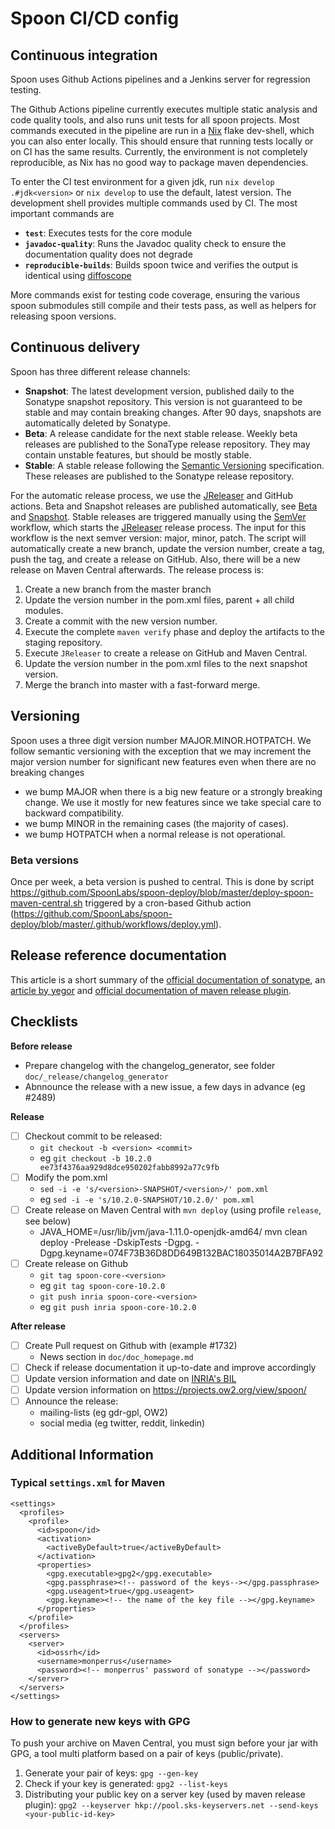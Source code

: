 # Spoon CI/CD config

## Continuous integration

Spoon uses Github Actions pipelines and a Jenkins server for regression testing.

The Github Actions pipeline currently executes multiple static analysis and
code quality tools, and also runs unit tests for all spoon projects.
Most commands executed in the pipeline are run in a [Nix](https://nixos.org)
flake dev-shell, which you can also enter locally.
This should ensure that running tests locally or on CI has the same results.
Currently, the environment is not completely reproducible, as Nix has no good
way to package maven dependencies.

To enter the CI test environment for a given jdk, run `nix develop
.#jdk<version>` or `nix develop` to use the default, latest version.
The development shell provides multiple commands used by CI.
The most important commands are
- **`test`**: Executes tests for the core module
- **`javadoc-quality`**: Runs the Javadoc quality check to ensure the
  documentation quality does not degrade
- **`reproducible-builds`**: Builds spoon twice and verifies the output is
  identical using [diffoscope](https://diffoscope.org/)

More commands exist for testing code coverage, ensuring the various spoon
submodules still compile and their tests pass, as well as helpers for releasing
spoon versions.

## Continuous delivery

Spoon has three different release channels:
- **Snapshot**: The latest development version, published daily to the Sonatype
  snapshot repository. This version is not guaranteed to be stable and may
  contain breaking changes. After 90 days, snapshots are automatically deleted by Sonatype.
- **Beta**: A release candidate for the next stable release. Weekly beta
  releases are published to the SonaType release repository. They may contain unstable features, but should be mostly stable.
- **Stable**: A stable release following the [Semantic Versioning](https://semver.org)
  specification. These releases are published to the Sonatype release
  repository.

For the automatic release process, we use the [JReleaser](https://jreleaser.org) and GitHub actions.
Beta and Snapshot releases are published automatically, see [Beta](https://github.com/INRIA/spoon/blob/master/.github/workflows/release-beta.yml) and [Snapshot](https://github.com/INRIA/spoon/blob/master/.github/workflows/release-nightly.yml).
Stable releases are triggered manually using the [SemVer](https://github.com/INRIA/spoon/blob/master/.github/workflows/release-manual.yml) workflow, which starts the [JReleaser](https://jreleaser.org) release process.
The input for this workflow is the next semver version: major, minor, patch.
The script will automatically create a new branch, update the version number, create a tag, push the tag, and create a release on GitHub.
Also, there will be a new release on Maven Central afterwards.
The release process is:
1. Create a new branch from the master branch
2. Update the version number in the pom.xml files, parent + all child modules.
3. Create a commit with the new version number.
4. Execute the complete `maven verify` phase and deploy the artifacts to the staging repository.
5. Execute `JReleaser` to create a release on GitHub and Maven Central.
6. Update the version number in the pom.xml files to the next snapshot version.
7. Merge the branch into master with a fast-forward merge.
## Versioning

Spoon uses a three digit version number MAJOR.MINOR.HOTPATCH. We follow semantic versioning with the exception that we may increment the major version number for significant new features even when there are no breaking changes

* we bump MAJOR when there is a big new feature or a strongly breaking change. We use it mostly for new features since we take special care to backward compatibility.
* we bump MINOR in the remaining cases (the majority of cases).
* we bump HOTPATCH when a normal release is not operational.


### Beta versions

Once per week, a beta version is pushed to central. This is done by script https://github.com/SpoonLabs/spoon-deploy/blob/master/deploy-spoon-maven-central.sh triggered by a cron-based Github action (https://github.com/SpoonLabs/spoon-deploy/blob/master/.github/workflows/deploy.yml).

## Release reference documentation

This article is a short summary of the [official documentation of sonatype](http://central.sonatype.org/pages/ossrh-guide.html), an [article by yegor](http://www.yegor256.com/2014/08/19/how-to-release-to-maven-central.html) and [official documentation of maven release plugin](http://maven.apache.org/maven-release/maven-release-plugin/).


## Checklists 

**Before release**

- Prepare changelog with the changelog_generator, see folder `doc/_release/changelog_generator`
- Abnnounce the release with a new issue, a few days in advance (eg #2489)

**Release**

* [ ] Checkout commit to be released: 
  * `git checkout -b <version> <commit>`
  * eg `git checkout -b 10.2.0 ee73f4376aa929d8dce950202fabb8992a77c9fb`
* [ ] Modify the pom.xml 
  * `sed -i -e 's/<version>-SNAPSHOT/<version>/' pom.xml `
  * eg `sed -i -e 's/10.2.0-SNAPSHOT/10.2.0/' pom.xml `
* [ ] Create release on Maven Central with `mvn deploy` (using profile `release`, see below)
  * JAVA_HOME=/usr/lib/jvm/java-1.11.0-openjdk-amd64/  mvn clean deploy -Prelease -DskipTests -Dgpg. -Dgpg.keyname=074F73B36D8DD649B132BAC18035014A2B7BFA92
* [ ] Create release on Github
    * `git tag spoon-core-<version>`
    * eg `git tag spoon-core-10.2.0`
    * `git push inria spoon-core-<version>`
    * eg `git push inria spoon-core-10.2.0`

**After release**

- [ ] Create Pull request on Github with (example #1732)
    - News section in `doc/doc_homepage.md`
- [ ] Check if release documentation it up-to-date and improve accordingly
- [ ] Update version information and date on [INRIA's BIL](https://bil.inria.fr/en/software/view/251/tab)
- [ ] Update version information on <https://projects.ow2.org/view/spoon/>
- [ ] Announce the release:
  * mailing-lists (eg gdr-gpl, OW2)
  * social media (eg twitter, reddit, linkedin)  

## Additional Information
###  Typical `settings.xml` for Maven

```
<settings>
  <profiles>
    <profile>
      <id>spoon</id>
      <activation>
        <activeByDefault>true</activeByDefault>
      </activation>
      <properties>
        <gpg.executable>gpg2</gpg.executable>
        <gpg.passphrase><!-- password of the keys--></gpg.passphrase>
        <gpg.useagent>true</gpg.useagent>
        <gpg.keyname><!-- the name of the key file --></gpg.keyname> 
      </properties>
    </profile>
  </profiles>
  <servers>
    <server>
      <id>ossrh</id>
      <username>monperrus</username>
      <password><!-- monperrus' password of sonatype --></password>
    </server>
  </servers>
</settings>
```

### How to generate new keys with GPG

To push your archive on Maven Central, you must sign before your jar with GPG, a tool multi platform based on a pair of keys (public/private).

1. Generate your pair of keys: `gpg --gen-key`
2. Check if your key is generated: `gpg2 --list-keys`
3. Distributing your public key on a server key (used by maven release plugin): `gpg2 --keyserver hkp://pool.sks-keyservers.net --send-keys <your-public-id-key>`


